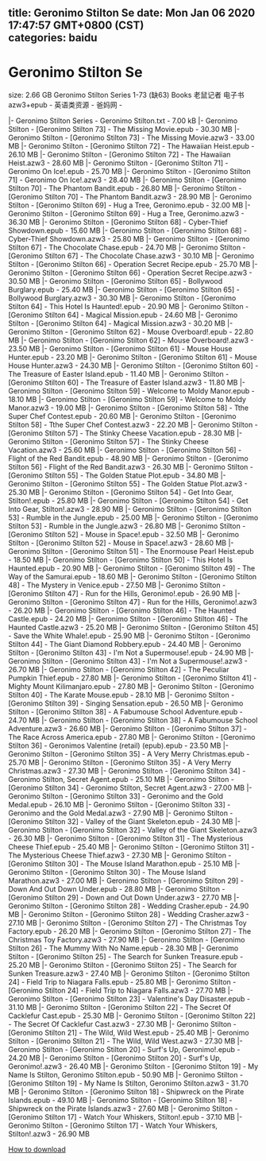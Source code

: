 
title: Geronimo Stilton Se
date: Mon Jan 06 2020 17:47:57 GMT+0800 (CST)    
categories: baidu
---

# Geronimo Stilton Se
size: 2.66 GB
 Geronimo Stilton Series 1-73 (缺63) Books 老鼠记者 电子书azw3+epub - 英语类资源 - 爸妈网 -
 
|- Geronimo Stilton Series - Geronimo Stilton.txt - 7.00 kB
|- Geronimo Stilton - [Geronimo Stilton 73] - The Missing Movie.epub - 30.30 MB
|- Geronimo Stilton - [Geronimo Stilton 73] - The Missing Movie.azw3 - 33.00 MB
|- Geronimo Stilton - [Geronimo Stilton 72] - The Hawaiian Heist.epub - 26.10 MB
|- Geronimo Stilton - [Geronimo Stilton 72] - The Hawaiian Heist.azw3 - 28.60 MB
|- Geronimo Stilton - [Geronimo Stilton 71] - Geronimo On Ice!.epub - 25.70 MB
|- Geronimo Stilton - [Geronimo Stilton 71] - Geronimo On Ice!.azw3 - 28.40 MB
|- Geronimo Stilton - [Geronimo Stilton 70] - The Phantom Bandit.epub - 26.80 MB
|- Geronimo Stilton - [Geronimo Stilton 70] - The Phantom Bandit.azw3 - 28.90 MB
|- Geronimo Stilton - [Geronimo Stilton 69] - Hug a Tree, Geronimo.epub - 32.00 MB
|- Geronimo Stilton - [Geronimo Stilton 69] - Hug a Tree, Geronimo.azw3 - 36.30 MB
|- Geronimo Stilton - [Geronimo Stilton 68] - Cyber-Thief Showdown.epub - 15.60 MB
|- Geronimo Stilton - [Geronimo Stilton 68] - Cyber-Thief Showdown.azw3 - 25.80 MB
|- Geronimo Stilton - [Geronimo Stilton 67] - The Chocolate Chase.epub - 24.70 MB
|- Geronimo Stilton - [Geronimo Stilton 67] - The Chocolate Chase.azw3 - 30.10 MB
|- Geronimo Stilton - [Geronimo Stilton 66] - Operation Secret Recipe.epub - 25.70 MB
|- Geronimo Stilton - [Geronimo Stilton 66] - Operation Secret Recipe.azw3 - 30.50 MB
|- Geronimo Stilton - [Geronimo Stilton 65] - Bollywood Burglary.epub - 25.40 MB
|- Geronimo Stilton - [Geronimo Stilton 65] - Bollywood Burglary.azw3 - 30.30 MB
|- Geronimo Stilton - [Geronimo Stilton 64] - This Hotel Is Haunted!.epub - 20.90 MB
|- Geronimo Stilton - [Geronimo Stilton 64] - Magical Mission.epub - 24.60 MB
|- Geronimo Stilton - [Geronimo Stilton 64] - Magical Mission.azw3 - 30.20 MB
|- Geronimo Stilton - [Geronimo Stilton 62] - Mouse Overboard!.epub - 22.80 MB
|- Geronimo Stilton - [Geronimo Stilton 62] - Mouse Overboard!.azw3 - 23.50 MB
|- Geronimo Stilton - [Geronimo Stilton 61] - Mouse House Hunter.epub - 23.20 MB
|- Geronimo Stilton - [Geronimo Stilton 61] - Mouse House Hunter.azw3 - 24.30 MB
|- Geronimo Stilton - [Geronimo Stilton 60] - The Treasure of Easter Island.epub - 11.40 MB
|- Geronimo Stilton - [Geronimo Stilton 60] - The Treasure of Easter Island.azw3 - 11.80 MB
|- Geronimo Stilton - [Geronimo Stilton 59] - Welcome to Moldy Manor.epub - 18.10 MB
|- Geronimo Stilton - [Geronimo Stilton 59] - Welcome to Moldy Manor.azw3 - 19.00 MB
|- Geronimo Stilton - [Geronimo Stilton 58] - Tthe Super Chef Contest.epub - 20.60 MB
|- Geronimo Stilton - [Geronimo Stilton 58] - Tthe Super Chef Contest.azw3 - 22.20 MB
|- Geronimo Stilton - [Geronimo Stilton 57] - The Stinky Cheese Vacation.epub - 28.30 MB
|- Geronimo Stilton - [Geronimo Stilton 57] - The Stinky Cheese Vacation.azw3 - 25.60 MB
|- Geronimo Stilton - [Geronimo Stilton 56] - Flight of the Red Bandit.epub - 48.90 MB
|- Geronimo Stilton - [Geronimo Stilton 56] - Flight of the Red Bandit.azw3 - 26.30 MB
|- Geronimo Stilton - [Geronimo Stilton 55] - The Golden Statue Plot.epub - 34.80 MB
|- Geronimo Stilton - [Geronimo Stilton 55] - The Golden Statue Plot.azw3 - 25.30 MB
|- Geronimo Stilton - [Geronimo Stilton 54] - Get Into Gear, Stilton!.epub - 25.80 MB
|- Geronimo Stilton - [Geronimo Stilton 54] - Get Into Gear, Stilton!.azw3 - 28.90 MB
|- Geronimo Stilton - [Geronimo Stilton 53] - Rumble in the Jungle.epub - 25.00 MB
|- Geronimo Stilton - [Geronimo Stilton 53] - Rumble in the Jungle.azw3 - 26.80 MB
|- Geronimo Stilton - [Geronimo Stilton 52] - Mouse in Space!.epub - 32.50 MB
|- Geronimo Stilton - [Geronimo Stilton 52] - Mouse in Space!.azw3 - 28.60 MB
|- Geronimo Stilton - [Geronimo Stilton 51] - The Enormouse Pearl Heist.epub - 18.50 MB
|- Geronimo Stilton - [Geronimo Stilton 50] - This Hotel Is Haunted.epub - 20.90 MB
|- Geronimo Stilton - [Geronimo Stilton 49] - The Way of the Samurai.epub - 18.60 MB
|- Geronimo Stilton - [Geronimo Stilton 48] - The Mystery in Venice.epub - 27.50 MB
|- Geronimo Stilton - [Geronimo Stilton 47] - Run for the Hills, Geronimo!.epub - 26.90 MB
|- Geronimo Stilton - [Geronimo Stilton 47] - Run for the Hills, Geronimo!.azw3 - 26.20 MB
|- Geronimo Stilton - [Geronimo Stilton 46] - The Haunted Castle.epub - 24.20 MB
|- Geronimo Stilton - [Geronimo Stilton 46] - The Haunted Castle.azw3 - 25.20 MB
|- Geronimo Stilton - [Geronimo Stilton 45] - Save the White Whale!.epub - 25.90 MB
|- Geronimo Stilton - [Geronimo Stilton 44] - The Giant Diamond Robbery.epub - 24.40 MB
|- Geronimo Stilton - [Geronimo Stilton 43] - I'm Not a Supermouse!.epub - 24.90 MB
|- Geronimo Stilton - [Geronimo Stilton 43] - I'm Not a Supermouse!.azw3 - 26.70 MB
|- Geronimo Stilton - [Geronimo Stilton 42] - The Peculiar Pumpkin Thief.epub - 27.80 MB
|- Geronimo Stilton - [Geronimo Stilton 41] - Mighty Mount Kilimanjaro.epub - 27.80 MB
|- Geronimo Stilton - [Geronimo Stilton 40] - The Karate Mouse.epub - 28.10 MB
|- Geronimo Stilton - [Geronimo Stilton 39] - Singing Sensation.epub - 26.50 MB
|- Geronimo Stilton - [Geronimo Stilton 38] - A Fabumouse School Adventure.epub - 24.70 MB
|- Geronimo Stilton - [Geronimo Stilton 38] - A Fabumouse School Adventure.azw3 - 26.60 MB
|- Geronimo Stilton - [Geronimo Stilton 37] - The Race Across America.epub - 27.80 MB
|- Geronimo Stilton - [Geronimo Stilton 36] - Geronimos Valentine (retail) (epub).epub - 23.50 MB
|- Geronimo Stilton - [Geronimo Stilton 35] - A Very Merry Christmas.epub - 25.70 MB
|- Geronimo Stilton - [Geronimo Stilton 35] - A Very Merry Christmas.azw3 - 27.30 MB
|- Geronimo Stilton - [Geronimo Stilton 34] - Geronimo Stilton, Secret Agent.epub - 25.10 MB
|- Geronimo Stilton - [Geronimo Stilton 34] - Geronimo Stilton, Secret Agent.azw3 - 27.00 MB
|- Geronimo Stilton - [Geronimo Stilton 33] - Geronimo and the Gold Medal.epub - 26.10 MB
|- Geronimo Stilton - [Geronimo Stilton 33] - Geronimo and the Gold Medal.azw3 - 27.90 MB
|- Geronimo Stilton - [Geronimo Stilton 32] - Valley of the Giant Skeleton.epub - 24.30 MB
|- Geronimo Stilton - [Geronimo Stilton 32] - Valley of the Giant Skeleton.azw3 - 26.30 MB
|- Geronimo Stilton - [Geronimo Stilton 31] - The Mysterious Cheese Thief.epub - 25.40 MB
|- Geronimo Stilton - [Geronimo Stilton 31] - The Mysterious Cheese Thief.azw3 - 27.30 MB
|- Geronimo Stilton - [Geronimo Stilton 30] - The Mouse Island Marathon.epub - 25.10 MB
|- Geronimo Stilton - [Geronimo Stilton 30] - The Mouse Island Marathon.azw3 - 27.00 MB
|- Geronimo Stilton - [Geronimo Stilton 29] - Down And Out Down Under.epub - 28.80 MB
|- Geronimo Stilton - [Geronimo Stilton 29] - Down and Out Down Under.azw3 - 27.70 MB
|- Geronimo Stilton - [Geronimo Stilton 28] - Wedding Crasher.epub - 24.90 MB
|- Geronimo Stilton - [Geronimo Stilton 28] - Wedding Crasher.azw3 - 27.10 MB
|- Geronimo Stilton - [Geronimo Stilton 27] - The Christmas Toy Factory.epub - 26.20 MB
|- Geronimo Stilton - [Geronimo Stilton 27] - The Christmas Toy Factory.azw3 - 27.90 MB
|- Geronimo Stilton - [Geronimo Stilton 26] - The Mummy With No Name.epub - 28.30 MB
|- Geronimo Stilton - [Geronimo Stilton 25] - The Search for Sunken Treasure.epub - 25.20 MB
|- Geronimo Stilton - [Geronimo Stilton 25] - The Search for Sunken Treasure.azw3 - 27.40 MB
|- Geronimo Stilton - [Geronimo Stilton 24] - Field Trip to Niagara Falls.epub - 25.80 MB
|- Geronimo Stilton - [Geronimo Stilton 24] - Field Trip to Niagara Falls.azw3 - 27.70 MB
|- Geronimo Stilton - [Geronimo Stilton 23] - Valentine's Day Disaster.epub - 31.10 MB
|- Geronimo Stilton - [Geronimo Stilton 22] - The Secret Of Cacklefur Cast.epub - 25.30 MB
|- Geronimo Stilton - [Geronimo Stilton 22] - The Secret Of Cacklefur Cast.azw3 - 27.30 MB
|- Geronimo Stilton - [Geronimo Stilton 21] - The Wild, Wild West.epub - 25.40 MB
|- Geronimo Stilton - [Geronimo Stilton 21] - The Wild, Wild West.azw3 - 27.30 MB
|- Geronimo Stilton - [Geronimo Stilton 20] - Surf's Up, Geronimo!.epub - 24.20 MB
|- Geronimo Stilton - [Geronimo Stilton 20] - Surf's Up, Geronimo!.azw3 - 26.40 MB
|- Geronimo Stilton - [Geronimo Stilton 19] - My Name Is Stilton, Geronimo Stilton.epub - 50.90 MB
|- Geronimo Stilton - [Geronimo Stilton 19] - My Name Is Stilton, Geronimo Stilton.azw3 - 31.70 MB
|- Geronimo Stilton - [Geronimo Stilton 18] - Shipwreck on the Pirate Islands.epub - 49.10 MB
|- Geronimo Stilton - [Geronimo Stilton 18] - Shipwreck on the Pirate Islands.azw3 - 27.60 MB
|- Geronimo Stilton - [Geronimo Stilton 17] - Watch Your Whiskers, Stilton!.epub - 37.10 MB
|- Geronimo Stilton - [Geronimo Stilton 17] - Watch Your Whiskers, Stilton!.azw3 - 26.90 MB

[How to download](https://bpcam.bemobtrk.com/go/2ceec3aa-1ca2-46d6-b9ff-aaa5c184517c?jno=2486)